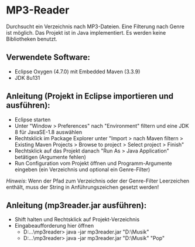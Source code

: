 # MP3-Reader

Durchsucht ein Verzeichnis nach MP3-Dateien. Eine Filterung nach Genre ist möglich. Das Projekt ist in Java implementiert. Es werden keine Bibliotheken benutzt.

## Verwendete Software:

 * Eclipse Oxygen (4.7.0) mit Embedded Maven (3.3.9)
 * JDK 8u131

## Anleitung (Projekt in Eclipse importieren und ausführen):

 * Eclipse starten
 * Unter "Window > Preferences" nach "Environment" filtern und eine JDK 8 für JavaSE-1.8 auswählen
 * Rechtsklick im Package Explorer unter "Import > nach Maven filtern > Existing Maven Projects > Browse to project > Select project > Finish"
 * Rechtsklick auf das Projekt danach "Run As > Java Application" betätigen (Argumente fehlen)
 * Run Configuration vom Projekt öffnen und Programm-Argumente eingeben (ein Verzeichnis und optional 
   ein Genre-Filter)
   
*Hinweis*: Wenn der Pfad zum Verzeichnis oder der Genre-Filter Leerzeichen enthält, muss der String 
           in Anführungszeichen gesetzt werden!
 
## Anleitung (mp3reader.jar ausführen):

 * Shift halten und Rechtsklick auf Projekt-Verzeichnis
 * Eingabeaufforderung hier öffnen
   * D:\...\mp3reader> java -jar mp3reader.jar "D:\Musik"
   * D:\...\mp3reader> java -jar mp3reader.jar "D:\Musik" "Pop"
 